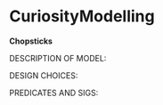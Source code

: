# CuriosityModelling

**Chopsticks**

DESCRIPTION OF MODEL:


DESIGN CHOICES:


PREDICATES AND SIGS:


